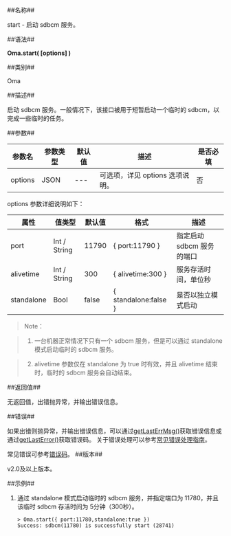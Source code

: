 
##名称##

start - 启动 sdbcm 服务。

##语法##

**Oma.start( [options] )**

##类别##

Oma

##描述##

启动 sdbcm 服务。一般情况下，该接口被用于短暂启动一个临时的 sdbcm，以完成一些临时的任务。

##参数##

| 参数名   | 参数类型 | 默认值               | 描述                | 是否必填 |
| -------- | -------- | -------------------- | ------------------- | -------- |
| options  | JSON     | --- | 可选项，详见 options 选项说明。 | 否 |

options 参数详细说明如下：

| 属性 | 值类型 | 默认值 | 格式 | 描述 |
| ---- | ------ | ------ | ---- | ---- |
| port  | Int / String | 11790 | { port:11790 } | 指定启动 sdbcm 服务的端口 |
| alivetime  | Int / String | 300 | { alivetime:300 } | 服务存活时间，单位秒 |
| standalone  | Bool | false | { standalone:false } | 是否以独立模式启动 |

> Note：

> 1.  一台机器正常情况下只有一个 sdbcm 服务，但是可以通过 standalone 模式启动临时的 sdbcm 服务。

> 2. alivetime 参数仅在 standalone 为 true 时有效，并且 alivetime 结束时，临时的 sdbcm 服务会自动结束。


##返回值##

无返回值，出错抛异常，并输出错误信息。

##错误##


如果出错则抛异常，并输出错误信息，可以通过[getLastErrMsg()](manual/Manual/Sequoiadb_Command/Global/getLastErrMsg.md)获取错误信息或通过[getLastError()](manual/Manual/Sequoiadb_Command/Global/getLastError.md)获取错误码。
关于错误处理可以参考[常见错误处理指南](manual/FAQ/faq_sdb.md)。

常见错误可参考[错误码](manual/Manual/Sequoiadb_error_code.md)。
##版本##

v2.0及以上版本。

##示例##

1. 通过 standalone 模式启动临时的 sdbcm 服务，并指定端口为 11780，并且该临时 sdbcm 存活时间为 5分钟（300秒）。

	```lang-javascript
	> Oma.start({ port:11780,standalone:true })
    Success: sdbcm(11780) is successfully start (28741)
	```